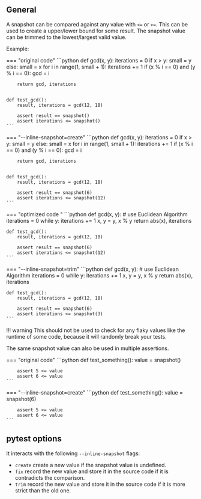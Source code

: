 ## General

A snapshot can be compared against any value with `<=` or `>=`.
This can be used to create a upper/lower bound for some result.
The snapshot value can be trimmed to the lowest/largest valid value.

Example:

=== "original code"
    <!-- inline-snapshot: outcome-passed=1 outcome-errors=1 -->
    ```python
    def gcd(x, y):
        iterations = 0
        if x > y:
            small = y
        else:
            small = x
        for i in range(1, small + 1):
            iterations += 1
            if (x % i == 0) and (y % i == 0):
                gcd = i

        return gcd, iterations


    def test_gcd():
        result, iterations = gcd(12, 18)

        assert result == snapshot()
        assert iterations <= snapshot()
    ```

=== "--inline-snapshot=create"
    <!-- inline-snapshot: create -->
    ```python
    def gcd(x, y):
        iterations = 0
        if x > y:
            small = y
        else:
            small = x
        for i in range(1, small + 1):
            iterations += 1
            if (x % i == 0) and (y % i == 0):
                gcd = i

        return gcd, iterations


    def test_gcd():
        result, iterations = gcd(12, 18)

        assert result == snapshot(6)
        assert iterations <= snapshot(12)
    ```

=== "optimized code "
    <!-- inline-snapshot: outcome-passed=1 -->
    ```python
    def gcd(x, y):
        # use Euclidean Algorithm
        iterations = 0
        while y:
            iterations += 1
            x, y = y, x % y
        return abs(x), iterations


    def test_gcd():
        result, iterations = gcd(12, 18)

        assert result == snapshot(6)
        assert iterations <= snapshot(12)
    ```

=== "--inline-snapshot=trim"
    <!-- inline-snapshot: trim -->
    ```python
    def gcd(x, y):
        # use Euclidean Algorithm
        iterations = 0
        while y:
            iterations += 1
            x, y = y, x % y
        return abs(x), iterations


    def test_gcd():
        result, iterations = gcd(12, 18)

        assert result == snapshot(6)
        assert iterations <= snapshot(3)
    ```

!!! warning
    This should not be used to check for any flaky values like the runtime of some code, because it will randomly break your tests.

The same snapshot value can also be used in multiple assertions.

=== "original code"
    <!-- inline-snapshot: outcome-errors=1 outcome-passed=1 -->
    ```python
    def test_something():
        value = snapshot()

        assert 5 <= value
        assert 6 <= value
    ```
=== "--inline-snapshot=create"
    <!-- inline-snapshot: create -->
    ```python
    def test_something():
        value = snapshot(6)

        assert 5 <= value
        assert 6 <= value
    ```

## pytest options

It interacts with the following `--inline-snapshot` flags:

- `create` create a new value if the snapshot value is undefined.
- `fix` record the new value and store it in the source code if it is contradicts the comparison.
- `trim` record the new value and store it in the source code if it is more strict than the old one.
